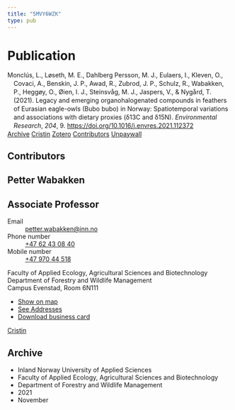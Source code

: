 ```yaml
---
title: "5MVY6WZK"
type: pub
---
```

<h1>Publication</h1>
<article id="csl-bib-container-5MVY6WZK" class="csl-bib-container">
  <div class="csl-bib-body" style="line-height: 1.35; padding-left: 1em; text-indent:-1em;">
  <div class="csl-entry">Moncl&#xFA;s, L., L&#xF8;seth, M. E., Dahlberg Persson, M. J., Eulaers, I., Kleven, O., Covaci, A., Benskin, J. P., Awad, R., Zubrod, J. P., Schulz, R., Wabakken, P., Hegg&#xF8;y, O., &#xD8;ien, I. J., Steinsv&#xE5;g, M. J., Jaspers, V., &amp; Nyg&#xE5;rd, T. (2021). Legacy and emerging organohalogenated compounds in feathers of Eurasian eagle-owls (Bubo bubo) in Norway: Spatiotemporal variations and associations with dietary proxies (&#x3B4;13C and &#x3B4;15N). <i>Environmental Research</i>, <i>204</i>, 9. <a href="https://doi.org/10.1016/j.envres.2021.112372">https://doi.org/10.1016/j.envres.2021.112372</a></div>
</div>
  <div class="csl-bib-buttons">
    <a href="#taxonomy-article-5MVY6WZK" class="csl-bib-button">Archive</a>
    <a href alt="Cristin URL" class="csl-bib-button">Cristin</a>
    <a href alt="Zotero URL" class="csl-bib-button">Zotero</a>
    <a href="#contributors-article-5MVY6WZK" class="csl-bib-button">Contributors</a>
    <a href="https://doi.org/10.1016/j.envres.2021.112372" class="csl-bib-button">Unpaywall</a>
  </div>
  <div id="csl-bib-meta-container-5MVY6WZK"></div>
</article>
<div id="csl-bib-meta-5MVY6WZK" class="csl-bib-meta">
  <article id="contributors-article-5MVY6WZK" class="contributors-article">
    <h1>Contributors</h1>
    <div class="personas">
<div class="vrtx-hinn-person-card">
<div class="photo">
<i class="lar la-user-circle missing-person"></i>
</div>
<div class="info">
<hgroup><h1>Petter Wabakken</h1>
<h2>Associate Professor</h2>
</hgroup><dl>
<dt>Email</dt>
<dd>
<a href="mailto:petter.wabakken@inn.no">petter.wabakken@inn.no</a>
</dd>
<dt>Phone number</dt>
<dd><a href="tel:+4762430840">
+47 62 43 08 40
</a></dd>
<dt>Mobile number</dt>
<dd><a href="tel:+4797044518">
+47 970 44 518
</a></dd>
</dl>
<p>
Faculty of Applied Ecology, Agricultural Sciences and Biotechnology<br>
Department of Forestry and Wildlife Management<br>
Campus Evenstad,
Room 6N111
</p>
<ul class="vrtx-hinn-links">
<li><a href="https://www.google.com/maps?q=61.42516,11.07813">Show on map</a></li>
<li><a href="https://www.inn.no/english/find-an-employee/petter-wabakken.html#vrtx-hinn-addresses">See Addresses</a></li>
<li><a href="https://www.inn.no/english/find-an-employee/petter-wabakken.html?vrtx=vcf">Download business card</a></li>
</ul>
</div>
</div>
<a href="https://app.cristin.no/persons/show.jsf?id=328337" alt="Cristin URL" class="personas-cristin">Cristin</a>
</div>
  </article>
  <article id="taxonomy-article-5MVY6WZK" class="taxonomy-article">
    <h1>Archive</h1>
    <ul>
      <li>Inland Norway University of Applied Sciences</li>
      <li>Faculty of Applied Ecology, Agricultural Sciences and Biotechnology</li>
      <li>Department of Forestry and Wildlife Management</li>
      <li>2021</li>
      <li>November</li>
    </ul>
  </article>
</div>

